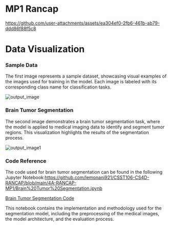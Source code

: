 # MP1 Rancap

https://github.com/user-attachments/assets/ea304ef0-2fb6-461b-ab79-ddd86f88f5c8

# Data Visualization

### Sample Data
The first image represents a sample dataset, showcasing visual examples of the images used for training in the model. Each image is labeled with its corresponding class name for classification tasks.

![output_image](https://github.com/user-attachments/assets/6b953c1c-d7dd-473e-94b7-b44eeff9f18c)

### Brain Tumor Segmentation
The second image demonstrates a brain tumor segmentation task, where the model is applied to medical imaging data to identify and segment tumor regions. This visualization highlights the results of the segmentation process.

![output_image1](https://github.com/user-attachments/assets/91b1fdfc-1b4c-4092-8a7f-259ce9e1062d)

### Code Reference
The code used for brain tumor segmentation can be found in the following Jupyter Notebook:https://github.com/lemonani921/CSST106-CS4D-RANCAP/blob/main/4A-RANCAP-MP1/Brain%20Tumor%20Segmentation.ipynb

[Brain Tumor Segmentation Code](https://www.kaggle.com/code/mohammed165/99-classification-with-grad-cam-segmentation)

This notebook contains the implementation and methodology used for the segmentation model, including the preprocessing of the medical images, the model architecture, and the evaluation process.


